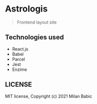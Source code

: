# Astrologis

> Frontend layout site

## Technologies used
- React.js
- Babel
- Parcel
- Jest
- Enzime

## LICENSE

MIT license, Copyright (c) 2021 Milan Babic
